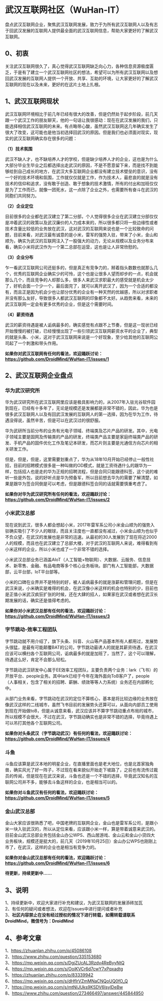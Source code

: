 # 武汉互联网社区（WuHan-IT）
盘点武汉互联网企业，聚焦武汉互联网发展，致力于为所有武汉互联网人以及有志于回武汉发展的互联网人提供最全面的武汉互联网信息，帮助大家更好的了解武汉互联网。


## 0、初衷
关注武汉互联网很久了，真心觉得武汉互联网缺乏向心力，各种信息资源极度匮乏，于是有了建立一个武汉互联网社区的想法，希望可以为所有武汉互联网以及想回武汉发展的互联网人提供一个开放、共享、互助的环境，让大家更好的了解武汉互联网的现在以及未来，更好的在这片土地上扎根。

## 1、武汉互联网现状
武汉互联网环境相比于前几年已经有很大的改善，但是仍然处于起步阶段，前几天跟一个武汉工作的朋友聊天，他的一句话让我很感动：现在在武汉发展的我们，只能选择相信武汉互联网的未来。有点略带心酸，虽然武汉互联网这几年确实发生了很大了改变，这可能也是他当初选择回武汉的原因。但是我们也必须面对现实，现实的武汉互联网确实存在很多的问题：

**（1）技术氛围**    

武汉不缺人才，也不缺培养人才的学校，但是缺少培养人才的企业，这也是为什么大部分毕业生毕业之后都选择出走武汉的原因，不是不愿意留下来，而是找不到能够给到自己成长的地方，在武汉大多互联网企业都没有建立技术壁垒的意识，没有一个好的技术环境和氛围，工作就仅仅就是工作，作为技术人，最悲哀的就是没有技术的信仰和追求，没有敢于创造、敢于想象的技术激情，所有的付出和加班仅仅是为了工作而已，就像一团死水，这一点除了企业之外，也需要所有奋斗在武汉的同胞们共同努力。

**（2）企业定位**    

目前很多的企业都在武汉建立了第二分部，个人觉得很多企业在武汉建立分部仅仅是冲着武汉的政策以及武汉廉价的人力成本来的，所以很多都只将一些边缘性或者技术含量比较低的业务放在武汉，这对武汉的互联网来说也是一个比较致命的问题，目前来看，对武汉最有诚意的是小米，雷军的强势入驻，带来了小米，金山和顺为，确实为武汉的互联网注入了一股强大的动力，无论从规模以及业务分布来看，确实小米将武汉作为一个第二总部在运营，这也是让人非常欣慰的。

**（3）企业分布**    

乍一看武汉互联网公司还挺多的，但是真正有竞争力的，掰着指头数数也就那么几个，优秀的互联网企业确实少的可怜，这个也是让很多人望而却步的一点，机会就那么几个，而且竞争的人却那么多，很多人来武汉求职最大的感受就是机会太少了，好机会面一个少一个，最后面完了，就可以离开武汉了，因为一个合适的都没有，而且正是因为机会少也让部分优秀的企业有一种天然的优越感，所以对求职者并没有那么友好，导致很多人都武汉互联网的印象都不太好。从趋势来看，未来的武汉互联网一定会有更多优秀的企业，但是这个需要时间。

**（4）薪资待遇**   

武汉的薪资待遇是被人诟病最多的，确实感觉有点跟不上节奏，但是这一现状已经开始慢慢的被打破，已经慢慢出现了一些引领武汉互联网薪资水平的企业了，典型的就是头条、小米，这对于武汉互联网来说是一个好现象，至少给其他的互联网公司起了一个刺激和带头作用。

**如果你对武汉互联网有任何的看法，欢迎踊跃讨论：https://github.com/DroidMind/WuHan-IT/issues/1**

## 2、武汉互联网企业盘点

### 华为武汉研究所   

华为武汉研究所在武汉互联网里应该是极具影响力的，从2007年入驻光谷软件园到现在，已经有十多年了，无论是规模还是发展都是非常不错的，因此，华为也是很多武汉互联网人以及有回武汉发展的互联网人的第一选择，因为在华为工作，待遇没得说，虽然辛苦，但是可以在武汉过的很舒服。

华为武研所当前分布的业务有光电子领域、终端类及芯片产品的研发。其中，光电子领域主要是固网及传输类的产品的研发，终端类产品主要是家庭终端类产品的研发、手机产品的固件优化工作及笔记本研发，而芯片则主要是光通信方向芯片的相关研发工作。

但是，但是，但是，这里需要划重点了，华为从18年10月开始已经停止一般性社招，目前的招聘模式很多是一种叫做的OD模式，就是工资待遇什么的跟华为一样，包括招人也是走的华为正规的招聘流程，但是合同只能跟德科签，这个说的难听一些是外包，说的好听点是华为预备军，所以目前想去华为的需要了解清楚，如果是跟华为签合同倒是可以考虑，但是跟德科签合同的话就需要慎重考虑了。

**如果你对华为武汉研究所有任何的看法，欢迎踊跃讨论：https://github.com/DroidMind/WuHan-IT/issues/2**

### 小米武汉总部

现在说到武汉，很多人都会想起小米，2017年雷军系公司小米金山顺为的强势入驻确实吸引了不少人的眼球，而且关注度也一直都没有减过，小米金山顺为也似乎不负众望，在武汉的发展也是非常的迅速。从最初的30人发展到了现在将近2000人的规模，而且也在武汉建立了总部大楼，对于武汉的互联网人来说，难得看到有小米这样的企业，所以小米也成了一个非常不错的选择。

小米武汉总部业务已涵盖AIoT（人工智能+物联网）、大数据、云服务、信息技术、新零售、金融、有品电商等多个核心业务板块。部门有人工智能部，大数据部，云平台部，IoT平台部等。

小米的口碑在业界并不是特别的好，被人诟病最多的就是涨薪和管理问题，但是在武汉来说，小米确实是难得的机会，在武汉像小米这样的机会也特别的少，目前也是正值小米武汉疯狂扩张的时候，还在大肆的招人，如果家在武汉或者想在武汉长期发展的话，确实还是值得考虑的。

**如果你对小米武汉总部有任何的看法，欢迎踊跃讨论：https://github.com/DroidMind/WuHan-IT/issues/3**

### 字节跳动-效率工程团队

字节跳动就不用介绍了，旗下头条、抖音、火山等产品基本所有人都用过，发展势头很猛，是最有可能颠覆BAT的公司，字节跳动最诱人的就是其薪资待遇，在武汉应该可以横扫各个互联网公司，诟病最多的就是加班了，当然了，这个可以理解，待遇这么好，肯定不会那么轻松。

字节跳动武汉研发中心属于EE效率工程团队，主要负责两个业务：lark（飞书）的开放平台、people业务。其中lark已经于今年在海外面向ToB客户了，people（人事相关，包含了相关的招聘、薪酬、绩效等等人力系统）业务还在内部孵化中。

从部门业务来看，字节跳动在武汉的定位不算核心，基本是将比较边缘的业务放在像武汉这样的二线城市，虽然飞书目前的发展势头还算可以，从面向内部员工使用到现在开始做toB，但是从诚意来看，武汉应该并不算字节跳动重点布局的城市，所以规模不会很大，不过在武汉，字节跳动确实也是非常不错的选择，毕竟待遇上可以吊打其他各个互联网公司。

**如果你对头条武汉（字节跳动武汉）有任何的看法，欢迎踊跃讨论：https://github.com/DroidMind/WuHan-IT/issues/4**

### 斗鱼

斗鱼应该算是武汉本地的明星企业，在直播里面也是老大地位，也是北首家独角兽，确实风光了好一阵子，不过现在看来貌似开始走下坡路了，之前也有流传过裁员的传闻，但是现在在武汉来说，斗鱼也还是一个不错的选择，毕竟武汉知名的互联网公司并不多，能够去斗鱼这样的企业，也是相当可以的。

**如果你对斗鱼武汉有任何的看法，欢迎踊跃讨论：https://github.com/DroidMind/WuHan-IT/issues/5**

### 金山武汉总部

金山大家应该很熟悉了吧，中国老牌的互联网企业，金山也是雷军系公司，是跟小米一块入驻武汉的，所以从定位来看，应该跟小米一样，算是带着诚意来武汉的。目前金山武汉总部业务包括金山办公WPS、西山居游戏、金山云和金山小贷四大业务板块，规模还是挺大的，前几天（2019年10月25日）金山办公WPS也刚刚上市了，在武汉，这样的企业也是相当有竞争力的。

**如果你对金山武汉总部有任何的看法，欢迎踊跃讨论：https://github.com/DroidMind/WuHan-IT/issues/6**

**待更新，持续更新中......**


## 3、说明
1、持续更新中，欢迎大家进行补充和建议，为武汉互联网的发展添砖加瓦           
2、有任何的疑问或者想法，欢迎在Issues中进行提问或者补充       
3、**社区内容禁止在没有经过授权的情况下进行转载，如需转载请联系DroidMind，微信号为：DroidMind**      

## 4、参考文章
1、https://zhuanlan.zhihu.com/p/45086108     
2、https://www.zhihu.com/question/335153680      
3、https://mp.weixin.qq.com/s/DgjZUcAL3Rzdv4ReByyNtQ     
4、https://mp.weixin.qq.com/s/OoiKVCr6d7cwY7xPqxadtg    
5、https://zhuanlan.zhihu.com/p/83339942     
6、https://mp.weixin.qq.com/s/dHflrVZmMNaCNQoUQ0fO_Q        
7、https://mp.weixin.qq.com/s/mtNIJUks9KSDV6IsylDeBw      
8、https://www.zhihu.com/question/273466497/answer/445844950     

